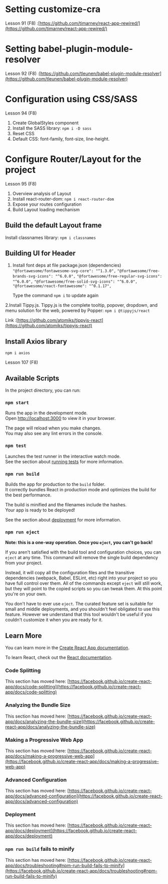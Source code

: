 # Setting customize-cra

Lesson 91 (F8) :[https://github.com/timarney/react-app-rewired/](https://github.com/timarney/react-app-rewired/)

# Setting babel-plugin-module-resolver

Lesson 92 (F8) :[https://github.com/tleunen/babel-plugin-module-resolver](https://github.com/tleunen/babel-plugin-module-resolver)

# Configuration using CSS/SASS

Lesson 94 (F8)

1. Create GlobalStyles component
2. Install the SASS library: `npm i -D sass`
3. Reset CSS
4. Default CSS: font-family, font-size, line-height.

# Configure Router/Layout for the project

Lesson 95 (F8)

1. Overview analysis of Layout
2. Install react-router-dom: `npm i react-router-dom`
3. Expose your routes configuration
4. Build Layout loading mechanism

## Build the default Layout frame

Install classnames library: `npm i classnames`

## Building UI for Header

1. Install font deps at file package.json (dependencies)
   `"@fortawesome/fontawesome-svg-core": "^1.3.0",`
   `"@fortawesome/free-brands-svg-icons": "^6.0.0",`
   `"@fortawesome/free-regular-svg-icons": "^6.0.0",`
   `"@fortawesome/free-solid-svg-icons": "^6.0.0",`
   `"@fortawesome/react-fontawesome": "^0.1.17",`

    Type the command `npm i` to update again

2.Install Tippy.js. Tippy.js is the complete tooltip, popover, dropdown, and menu solution for the web, powered by Popper:
`npm i @tippyjs/react`

Link :[https://github.com/atomiks/tippyjs-react](https://github.com/atomiks/tippyjs-react)

## Install Axios library

`npm i axios`

Lesson 107 (F8)

## Available Scripts

In the project directory, you can run:

### `npm start`

Runs the app in the development mode.\
Open [http://localhost:3000](http://localhost:3000) to view it in your browser.

The page will reload when you make changes.\
You may also see any lint errors in the console.

### `npm test`

Launches the test runner in the interactive watch mode.\
See the section about [running tests](https://facebook.github.io/create-react-app/docs/running-tests) for more information.

### `npm run build`

Builds the app for production to the `build` folder.\
It correctly bundles React in production mode and optimizes the build for the best performance.

The build is minified and the filenames include the hashes.\
Your app is ready to be deployed!

See the section about [deployment](https://facebook.github.io/create-react-app/docs/deployment) for more information.

### `npm run eject`

**Note: this is a one-way operation. Once you `eject`, you can't go back!**

If you aren't satisfied with the build tool and configuration choices, you can `eject` at any time. This command will remove the single build dependency from your project.

Instead, it will copy all the configuration files and the transitive dependencies (webpack, Babel, ESLint, etc) right into your project so you have full control over them. All of the commands except `eject` will still work, but they will point to the copied scripts so you can tweak them. At this point you're on your own.

You don't have to ever use `eject`. The curated feature set is suitable for small and middle deployments, and you shouldn't feel obligated to use this feature. However we understand that this tool wouldn't be useful if you couldn't customize it when you are ready for it.

## Learn More

You can learn more in the [Create React App documentation](https://facebook.github.io/create-react-app/docs/getting-started).

To learn React, check out the [React documentation](https://reactjs.org/).

### Code Splitting

This section has moved here: [https://facebook.github.io/create-react-app/docs/code-splitting](https://facebook.github.io/create-react-app/docs/code-splitting)

### Analyzing the Bundle Size

This section has moved here: [https://facebook.github.io/create-react-app/docs/analyzing-the-bundle-size](https://facebook.github.io/create-react-app/docs/analyzing-the-bundle-size)

### Making a Progressive Web App

This section has moved here: [https://facebook.github.io/create-react-app/docs/making-a-progressive-web-app](https://facebook.github.io/create-react-app/docs/making-a-progressive-web-app)

### Advanced Configuration

This section has moved here: [https://facebook.github.io/create-react-app/docs/advanced-configuration](https://facebook.github.io/create-react-app/docs/advanced-configuration)

### Deployment

This section has moved here: [https://facebook.github.io/create-react-app/docs/deployment](https://facebook.github.io/create-react-app/docs/deployment)

### `npm run build` fails to minify

This section has moved here: [https://facebook.github.io/create-react-app/docs/troubleshooting#npm-run-build-fails-to-minify](https://facebook.github.io/create-react-app/docs/troubleshooting#npm-run-build-fails-to-minify)
